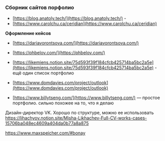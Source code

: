 
### Cборник сайтов порфолио
- [https://blog.anatoly.tech/](https://blog.anatoly.tech/) - 
- [https://www.carolchu.ca/ceridian](https://www.carolchu.ca/ceridian)

**Оформление кейсов**
- [https://dariavorontsova.com/](https://dariavorontsova.com/)
- [https://phbelov.com/](https://phbelov.com/)

- [https://likemiens.notion.site/75d593f39f184cfcb425714ba5bc2a5e](https://likemiens.notion.site/75d593f39f184cfcb425714ba5bc2a5e) - ещё один список портфолио
- [https://www.domdavies.com/project/outlook](https://www.domdavies.com/project/outlook)
- [https://www.billytseng.com/](https://www.billytseng.com/) — простое портфолио. сильно похожее на то, что я делаю



Дизайн-директор VK. Хорошо по структуре, можно ее использовать
https://lihachyov.notion.site/Misha-Likhachev-Full-CV-works-cases-15706ba048ec4609a404da0b77a8a875

https://www.maxspeicher.com/#bonay

